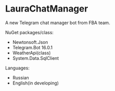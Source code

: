 # LauraChatManager
A new Telegram chat manager bot from FBA team.

NuGet packages/class:
- Newtonsoft.Json
- Telegram.Bot 16.0.1
- WeatherApi(class)
- System.Data.SqlClient

Languages:
- Russian
- English(in developing)
